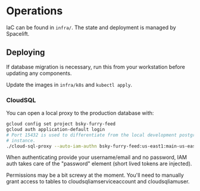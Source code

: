 # Operations

IaC can be found in `infra/`. The state and deployment is managed by Spacelift.

## Deploying

If database migration is necessary, run this from your workstation before
updating any components.

Update the images in `infra/k8s` and `kubectl apply`.

### CloudSQL

You can open a local proxy to the production database with:

```sh
gcloud config set project bsky-furry-feed
gcloud auth application-default login
# Port 15432 is used to differentiate from the local development postgres
# instance.
./cloud-sql-proxy --auto-iam-authn bsky-furry-feed:us-east1:main-us-east -p 15432
```

When authenticating provide your username/email and no password, IAM auth takes
care of the "password" element (short lived tokens are injected).

Permissions may be a bit screwy at the moment. You'll need to manually grant
access to tables to cloudsqliamserviceaccount and cloudsqliamuser.

